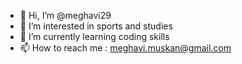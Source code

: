 - 👋 Hi, I’m @meghavi29
- 👀 I’m interested in sports and studies 
- 🌱 I’m currently learning coding skills 
- 📫 How to reach me : meghavi.muskan@gmail.com


<!---
meghavi29/meghavi29 is a ✨ special ✨ repository because its `README.md` (this file) appears on your GitHub profile.
You can click the Preview link to take a look at your changes.
--->
